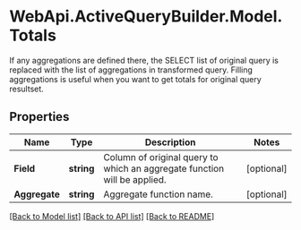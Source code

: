 # WebApi.ActiveQueryBuilder.Model.Totals

If any aggregations are defined there, the SELECT list of original query is replaced with the list of aggregations in transformed query. Filling aggregations is useful when you want to get totals for original query resultset.

## Properties

Name | Type | Description | Notes
------------ | ------------- | ------------- | -------------
**Field** | **string** | Column of original query to which an aggregate function will be applied. | [optional] 
**Aggregate** | **string** | Aggregate function name. | [optional] 

[[Back to Model list]](../README.md#documentation-for-models) [[Back to API list]](../README.md#documentation-for-api-endpoints) [[Back to README]](../README.md)

